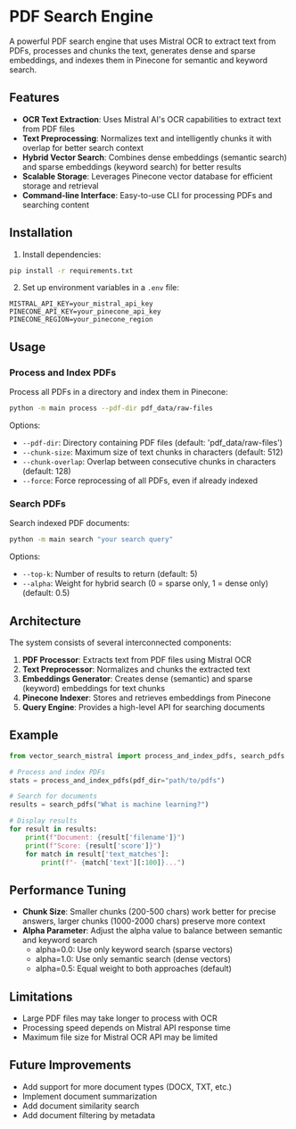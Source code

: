 # PDF Search Engine

A powerful PDF search engine that uses Mistral OCR to extract text from PDFs, processes and chunks the text, generates dense and sparse embeddings, and indexes them in Pinecone for semantic and keyword search.

## Features

- **OCR Text Extraction**: Uses Mistral AI's OCR capabilities to extract text from PDF files
- **Text Preprocessing**: Normalizes text and intelligently chunks it with overlap for better search context
- **Hybrid Vector Search**: Combines dense embeddings (semantic search) and sparse embeddings (keyword search) for better results
- **Scalable Storage**: Leverages Pinecone vector database for efficient storage and retrieval
- **Command-line Interface**: Easy-to-use CLI for processing PDFs and searching content

## Installation

1. Install dependencies:

```bash
pip install -r requirements.txt
```

2. Set up environment variables in a `.env` file:

```
MISTRAL_API_KEY=your_mistral_api_key
PINECONE_API_KEY=your_pinecone_api_key
PINECONE_REGION=your_pinecone_region
```

## Usage

### Process and Index PDFs

Process all PDFs in a directory and index them in Pinecone:

```bash
python -m main process --pdf-dir pdf_data/raw-files
```

Options:
- `--pdf-dir`: Directory containing PDF files (default: 'pdf_data/raw-files')
- `--chunk-size`: Maximum size of text chunks in characters (default: 512)
- `--chunk-overlap`: Overlap between consecutive chunks in characters (default: 128)
- `--force`: Force reprocessing of all PDFs, even if already indexed

### Search PDFs

Search indexed PDF documents:

```bash
python -m main search "your search query"
```

Options:
- `--top-k`: Number of results to return (default: 5)
- `--alpha`: Weight for hybrid search (0 = sparse only, 1 = dense only) (default: 0.5)

## Architecture

The system consists of several interconnected components:

1. **PDF Processor**: Extracts text from PDF files using Mistral OCR
2. **Text Preprocessor**: Normalizes and chunks the extracted text
3. **Embeddings Generator**: Creates dense (semantic) and sparse (keyword) embeddings for text chunks
4. **Pinecone Indexer**: Stores and retrieves embeddings from Pinecone
5. **Query Engine**: Provides a high-level API for searching documents

## Example

```python
from vector_search_mistral import process_and_index_pdfs, search_pdfs

# Process and index PDFs
stats = process_and_index_pdfs(pdf_dir="path/to/pdfs")

# Search for documents
results = search_pdfs("What is machine learning?")

# Display results
for result in results:
    print(f"Document: {result['filename']}")
    print(f"Score: {result['score']}")
    for match in result['text_matches']:
        print(f"- {match['text'][:100]}...")
```

## Performance Tuning

- **Chunk Size**: Smaller chunks (200-500 chars) work better for precise answers, larger chunks (1000-2000 chars) preserve more context
- **Alpha Parameter**: Adjust the alpha value to balance between semantic and keyword search
  - alpha=0.0: Use only keyword search (sparse vectors)
  - alpha=1.0: Use only semantic search (dense vectors)
  - alpha=0.5: Equal weight to both approaches (default)

## Limitations

- Large PDF files may take longer to process with OCR
- Processing speed depends on Mistral API response time
- Maximum file size for Mistral OCR API may be limited

## Future Improvements

- Add support for more document types (DOCX, TXT, etc.)
- Implement document summarization
- Add document similarity search
- Add document filtering by metadata 